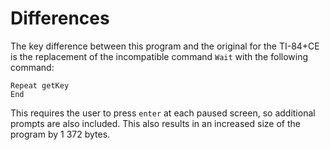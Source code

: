 # Differences

The key difference between this program and the original for the TI-84+CE is the replacement of the incompatible command ```Wait``` with the following command:

```
Repeat getKey
End
```

This requires the user to press ```enter``` at each paused screen, so additional prompts are also included. This also results in an increased size of the program by 1 372 bytes.